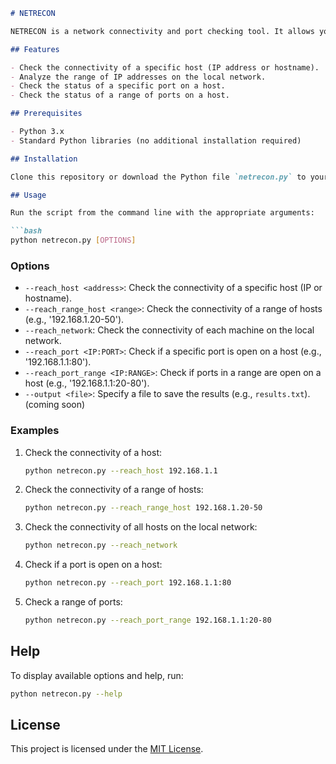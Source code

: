 ```markdown
# NETRECON

NETRECON is a network connectivity and port checking tool. It allows you to determine if a host is reachable, analyze the range of IP addresses on the local network, and check if specific ports or port ranges are open.

## Features

- Check the connectivity of a specific host (IP address or hostname).
- Analyze the range of IP addresses on the local network.
- Check the status of a specific port on a host.
- Check the status of a range of ports on a host.

## Prerequisites

- Python 3.x
- Standard Python libraries (no additional installation required)

## Installation

Clone this repository or download the Python file `netrecon.py` to your machine.

## Usage

Run the script from the command line with the appropriate arguments:

```bash
python netrecon.py [OPTIONS]
```

### Options

- `--reach_host <address>`: Check the connectivity of a specific host (IP or hostname).
- `--reach_range_host <range>`: Check the connectivity of a range of hosts (e.g., '192.168.1.20-50').
- `--reach_network`: Check the connectivity of each machine on the local network.
- `--reach_port <IP:PORT>`: Check if a specific port is open on a host (e.g., '192.168.1.1:80').
- `--reach_port_range <IP:RANGE>`: Check if ports in a range are open on a host (e.g., '192.168.1.1:20-80').
- `--output <file>`: Specify a file to save the results (e.g., `results.txt`). (coming soon)

### Examples

1. Check the connectivity of a host:

    ```bash
    python netrecon.py --reach_host 192.168.1.1
    ```

2. Check the connectivity of a range of hosts:

    ```bash
    python netrecon.py --reach_range_host 192.168.1.20-50
    ```

3. Check the connectivity of all hosts on the local network:

    ```bash
    python netrecon.py --reach_network
    ```

4. Check if a port is open on a host:

    ```bash
    python netrecon.py --reach_port 192.168.1.1:80
    ```

5. Check a range of ports:

    ```bash
    python netrecon.py --reach_port_range 192.168.1.1:20-80
    ```

## Help

To display available options and help, run:

```bash
python netrecon.py --help
```


## License

This project is licensed under the [MIT License](LICENSE).